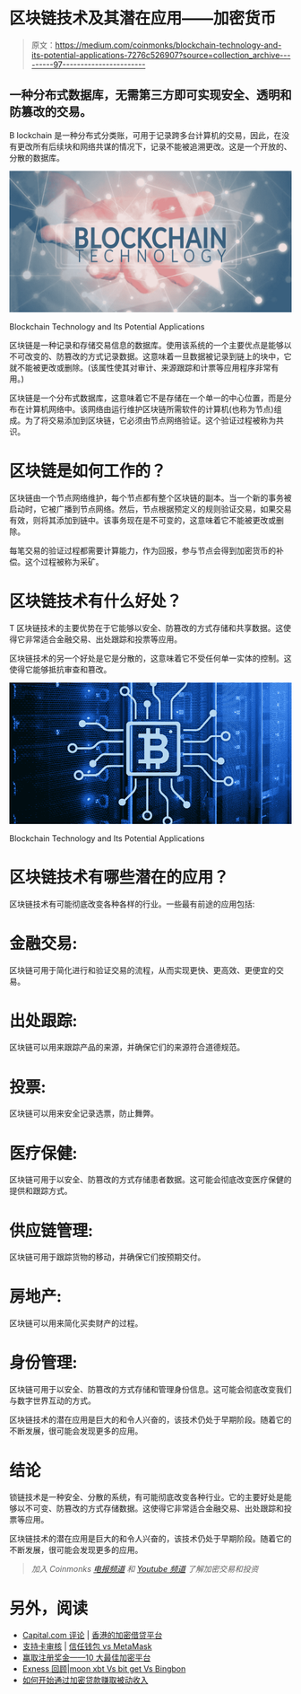 # 区块链技术及其潜在应用——加密货币

> 原文：<https://medium.com/coinmonks/blockchain-technology-and-its-potential-applications-7276c526907?source=collection_archive---------97----------------------->

## 一种分布式数据库，无需第三方即可实现安全、透明和防篡改的交易。

B lockchain 是一种分布式分类账，可用于记录跨多台计算机的交易，因此，在没有更改所有后续块和网络共谋的情况下，记录不能被追溯更改。这是一个开放的、分散的数据库。

![](img/a2854c37feca65322c8e1eacaf1b9286.png)

Blockchain Technology and Its Potential Applications

区块链是一种记录和存储交易信息的数据库。使用该系统的一个主要优点是能够以不可改变的、防篡改的方式记录数据。这意味着一旦数据被记录到链上的块中，它就不能被更改或删除。(该属性使其对审计、来源跟踪和计票等应用程序非常有用。)

区块链是一个分布式数据库，这意味着它不是存储在一个单一的中心位置，而是分布在计算机网络中。该网络由运行维护区块链所需软件的计算机(也称为节点)组成。为了将交易添加到区块链，它必须由节点网络验证。这个验证过程被称为共识。

# 区块链是如何工作的？

区块链由一个节点网络维护，每个节点都有整个区块链的副本。当一个新的事务被启动时，它被广播到节点网络。然后，节点根据预定义的规则验证交易，如果交易有效，则将其添加到链中。该事务现在是不可变的，这意味着它不能被更改或删除。

每笔交易的验证过程都需要计算能力，作为回报，参与节点会得到加密货币的补偿。这个过程被称为采矿。

# 区块链技术有什么好处？

T 区块链技术的主要优势在于它能够以安全、防篡改的方式存储和共享数据。这使得它非常适合金融交易、出处跟踪和投票等应用。

区块链技术的另一个好处是它是分散的，这意味着它不受任何单一实体的控制。这使得它能够抵抗审查和篡改。

![](img/fdc7401518097167e21810027b728dce.png)

Blockchain Technology and Its Potential Applications

# 区块链技术有哪些潜在的应用？

区块链技术有可能彻底改变各种各样的行业。一些最有前途的应用包括:

# 金融交易:

区块链可用于简化进行和验证交易的流程，从而实现更快、更高效、更便宜的交易。

# 出处跟踪:

区块链可以用来跟踪产品的来源，并确保它们的来源符合道德规范。

# 投票:

区块链可以用来安全记录选票，防止舞弊。

# 医疗保健:

区块链可用于以安全、防篡改的方式存储患者数据。这可能会彻底改变医疗保健的提供和跟踪方式。

# 供应链管理:

区块链可用于跟踪货物的移动，并确保它们按预期交付。

# 房地产:

区块链可以用来简化买卖财产的过程。

# 身份管理:

区块链可用于以安全、防篡改的方式存储和管理身份信息。这可能会彻底改变我们与数字世界互动的方式。

区块链技术的潜在应用是巨大的和令人兴奋的，该技术仍处于早期阶段。随着它的不断发展，很可能会发现更多的应用。

# 结论

锁链技术是一种安全、分散的系统，有可能彻底改变各种行业。它的主要好处是能够以不可变、防篡改的方式存储数据。这使得它非常适合金融交易、出处跟踪和投票等应用。

区块链技术的潜在应用是巨大的和令人兴奋的，该技术仍处于早期阶段。随着它的不断发展，很可能会发现更多的应用。

> *加入 Coinmonks* [*电报频道*](https://t.me/coincodecap) *和* [*Youtube 频道*](https://www.youtube.com/c/coinmonks/videos) *了解加密交易和投资*

# 另外，阅读

*   [Capital.com 评论](https://coincodecap.com/capital-com-review) | [香港的加密借贷平台](https://coincodecap.com/crypto-lending-hong-kong)
*   [支持卡审核](https://coincodecap.com/uphold-card-review) | [信任钱包 vs MetaMask](https://coincodecap.com/trust-wallet-vs-metamask)
*   [赢取注册奖金——10 大最佳加密平台](https://coincodecap.com/earn-sign-up-bonus)
*   [Exness 回顾](https://coincodecap.com/exness-review)|[moon xbt Vs bit get Vs Bingbon](https://coincodecap.com/bingbon-vs-bitget-vs-moonxbt)
*   [如何开始通过加密贷款赚取被动收入](https://coincodecap.com/passive-income-crypto-lending)